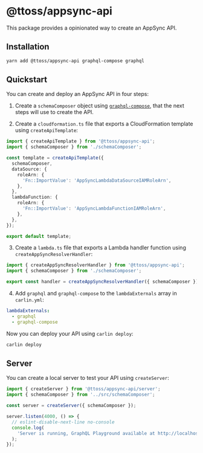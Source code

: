 # @ttoss/appsync-api

This package provides a opinionated way to create an AppSync API.

## Installation

```bash
yarn add @ttoss/appsync-api graphql-compose graphql
```

## Quickstart

You can create and deploy an AppSync API in four steps:

1. Create a `schemaComposer` object using [`graphql-compose`](https://graphql-compose.github.io/docs/intro/quick-start.html), that the next steps will use to create the API.

2. Create a `cloudformation.ts` file that exports a CloudFormation template using `createApiTemplate`:

```typescript
import { createApiTemplate } from '@ttoss/appsync-api';
import { schemaComposer } from './schemaComposer';

const template = createApiTemplate({
  schemaComposer,
  dataSource: {
    roleArn: {
      'Fn::ImportValue': 'AppSyncLambdaDataSourceIAMRoleArn',
    },
  },
  lambdaFunction: {
    roleArn: {
      'Fn::ImportValue': 'AppSyncLambdaFunctionIAMRoleArn',
    },
  },
});

export default template;
```

3. Create a `lambda.ts` file that exports a Lambda handler function using `createAppSyncResolverHandler`:

```typescript
import { createAppSyncResolverHandler } from '@ttoss/appsync-api';
import { schemaComposer } from './schemaComposer';

export const handler = createAppSyncResolverHandler({ schemaComposer });
```

4. Add `graphql` and `graphql-compose` to the `lambdaExternals` array in `carlin.yml`:

```yml
lambdaExternals:
  - graphql
  - graphql-compose
```

Now you can deploy your API using `carlin deploy`:

```bash
carlin deploy
```

## Server

You can create a local server to test your API using `createServer`:

```typescript
import { createServer } from '@ttoss/appsync-api/server';
import { schemaComposer } from '../src/schemaComposer';

const server = createServer({ schemaComposer });

server.listen(4000, () => {
  // eslint-disable-next-line no-console
  console.log(
    'Server is running, GraphQL Playground available at http://localhost:4000/graphql'
  );
});
```
